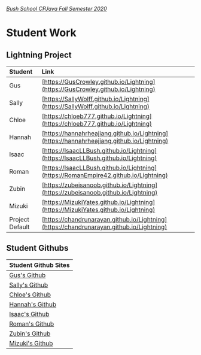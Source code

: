 [_Bush School CPJava Fall Semester 2020_](https://chandrunarayan.github.io/cpjava/)
# Student Work

## Lightning Project

| Student | Link
| :--- | :--- |
| Gus | [https://GusCrowley.github.io/Lightning](https://GusCrowley.github.io/Lightning)
| Sally | [https://SallyWolff.github.io/Lightning](https://SallyWolff.github.io/Lightning)
| Chloe | [https://chloeb777.github.io/Lightning](https://chloeb777.github.io/Lightning)
| Hannah | [https://hannahrheajiang.github.io/Lightning](https://hannahrheajiang.github.io/Lightning)
| Isaac | [https://IsaacLLBush.github.io/Lightning](https://IsaacLLBush.github.io/Lightning)
| Roman | [https://IsaacLLBush.github.io/Lightning](https://RomanEmpire42.github.io/Lightning)
| Zubin | [https://zubeisanoob.github.io/Lightning](https://zubeisanoob.github.io/Lightning)
| Mizuki | [https://MizukiYates.github.io/Lightning](https://MizukiYates.github.io/Lightning)
| Project Default | [https://chandrunarayan.github.io/Lightning](https://chandrunarayan.github.io/Lightning)


## Student Githubs

| Student Github Sites |
| :-------------------------------------- |
| [Gus's Github](https://github.com/GusCrowley)
| [Sally's Github](https://github.com/SallyWolff)
| [Chloe's Github](https://github.com/chloeb777)
| [Hannah's Github](https://github.com/hannahrheajiang)
| [Isaac's Github](https://github.com/IsaacLLBush)
| [Roman's Github](https://github.com/IsaacLLBush)
| [Zubin's Github](https://github.com/zubeisanoob)
| [Mizuki's Github](https://github.com/MizukiYates)

